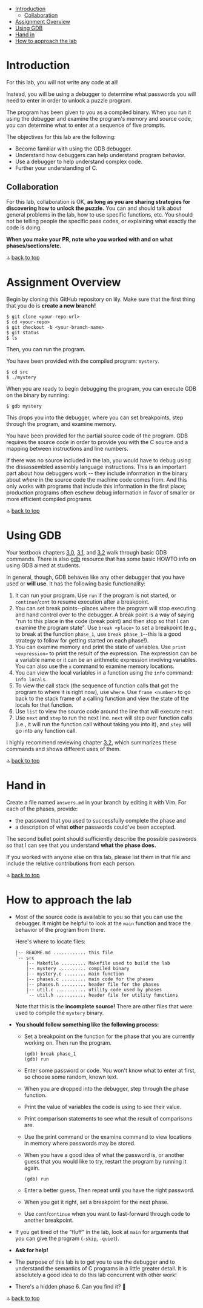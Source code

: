 <a name="toc"></a>
<!--ts-->
* [Introduction](#introduction)
   * [Collaboration](#collaboration)
* [Assignment Overview](#assignment-overview)
* [Using GDB](#using-gdb)
* [Hand in](#hand-in)
* [How to approach the lab](#how-to-approach-the-lab)

<!-- Created by https://github.com/ekalinin/github-markdown-toc -->
<!-- Added by: langm, at: Thu Feb 23 22:31:38 CST 2023 -->

<!--te-->

# Introduction

For this lab, you will not write any code at all!

Instead, you will be using a debugger to determine what passwords you will need
to enter in order to unlock a puzzle program. 

The program has been given to you as a compiled binary. When you run it using
the debugger and examine the program's memory and source code, you can determine
what to enter at a sequence of five prompts.

The objectives for this lab are the following:

* Become familiar with using the GDB debugger.
* Understand how debuggers can help understand program behavior.
* Use a debugger to help understand complex code.
* Further your understanding of C.

## Collaboration

For this lab, collaboration is OK, __as long as you are sharing strategies for
discovering how to unlock the puzzle.__ You can and should talk about general
problems in the lab, how to use specific functions, etc. You should not be
telling people the specific pass codes, or explaining what exactly the code is
doing.

__When you make your PR, note who you worked with and on what
phases/sections/etc.__ 

🔝 [back to top](#toc)

# Assignment Overview

Begin by cloning this GitHub repository on lily. Make sure that the first thing
that you do is __create a new branch!__

```
$ git clone <your-repo-url>
$ cd <your-repo>
$ git checkout -b <your-branch-name>
$ git status
$ ls
```

Then, you can run the program.

You have been provided with the compiled program: `mystery`.

```
$ cd src
$ ./mystery
```

When you are ready to begin debugging the program, you can execute GDB
on the binary by running:

```
$ gdb mystery
```

This drops you into the debugger, where you can set breakpoints, step through
the program, and examine memory.

You have been provided for the partial source code of the program. GDB requires
the source code in order to provide you with the C source and a mapping between
instructions and line numbers. 

If there was no source included in the lab, you would have to debug using the
dissassembled assembly language instructions. This is an important part about
how debuggers work -- they include information in the binary about _where_ in
the source code the machine code comes from. And this only works with programs
that include this information in the first place; production programs often
eschew debug information in favor of smaller or more efficient compiled
programs.

🔝 [back to top](#toc)

# Using GDB

Your textbook chapters
[3.0](https://diveintosystems.org/book/C3-C_debug/index.html),
[3.1](https://diveintosystems.org/book/C3-C_debug/gdb.html), and
[3.2](https://diveintosystems.org/book/C3-C_debug/gdb_commands.html) walk
through basic GDB commands. There is also
[gdb](https://www.cs.swarthmore.edu/~newhall/unixhelp/howto_gdb.php) resource
that has some basic HOWTO info on using GDB aimed at students.

In general, though, GDB behaves like any other debugger that you have used or
__will use__. It has the following basic functionality:

1. It can run your program. Use `run` if the program is not started, or
   `continue`/`cont` to resume execution after a breakpoint.
2. You can set break points--places where the program will stop executing and
   hand control over to the debugger. A break point is a way of saying "run to
   this place in the code (break point) and then stop so that I can examine the
   program state". Use `break <place>` to set a breakpoint (e.g., to break at
   the function `phase_1`, use `break phase_1`--this is a good strategy to
   follow for getting started on each phase!).
3. You can examine memory and print the state of variables. Use `print
   <expression>` to print the result of the expression. The expression can be a
   variable name or it can be an arithmetic expression involving variables.
   You can also use the `x` command to examine memory locations.
4. You can view the local variables in a function using the `info` command:
   `info locals`.
5. To view the call stack (the sequence of function calls that got the program
   to where it is right now), use `where`. Use `frame <number>` to go back to
   the stack frame of a calling function and view the state of the locals for
   that function.
6. Use `list` to view the source code around the line that will execute next.
7. Use `next` and `step` to run the next line. `next` will step over function
   calls (i.e., it will run the function call without taking you into it), and
   `step` will go into any function call.

I highly recommend reviewing chapter
[3.2](https://diveintosystems.org/book/C3-C_debug/gdb_commands.html), which
summarizes these commands and shows different uses of them. 

🔝 [back to top](#toc)

# Hand in

Create a file named `answers.md` in your branch by editing it with Vim. For each
of the phases, provide:

* the password that you used to successfully complete the phase and
* a description of what __other__ passwords could've been accepted. 

The second bullet point should sufficiently describe the possible passwords so
that I can see that you understand __what the phase does.__

If you worked with anyone else on this lab, please list them in that file and
include the relative contributions from each person.

🔝 [back to top](#toc)

# How to approach the lab

* Most of the source code is available to you so that you can use the debugger.
  It might be helpful to look at the `main` function and trace the behavior of
  the program from there.

  Here's where to locate files:

  ```
  |-- README.md ............ this file
  `-- src
      |-- Makefile ......... Makefile used to build the lab
      |-- mystery .......... compiled binary
      |-- mystery.c ........ main function
      |-- phases.c ......... main code for the phases
      |-- phases.h ......... header file for the phases
      |-- util.c ........... utility code used by phases
      `-- util.h ........... header file for utility functions
  ```

  Note that this is the __incomplete source!__ There are other files that were
  used to compile the `mystery` binary.

* __You should follow something like the following process:__
  
  * Set a breakpoint on the function for the phase that you are currently
    working on. Then run the program.

    ```
    (gdb) break phase_1
    (gdb) run
    ```

  * Enter some password or code. You won't know what to enter at first, so
    choose some random, known text.

  * When you are dropped into the debugger, step through the phase function.

  * Print the value of variables the code is using to see their value.

  * Print comparison statements to see what the result of comparisons are.

  * Use the print command or the examine command to view locations in memory
    where passwords may be stored.

  * When you have a good idea of what the password is, or another guess that you
    would like to try, restart the program by running it again. 

    ```
    (gdb) run 
    ```

  * Enter a better guess. Then repeat until you have the right password.

  * When you get it right, set a breakpoint for the next phase. 

  * Use `cont`/`continue` when you want to fast-forward through code to another
    breakpoint.

* If you get tired of the "fluff" in the lab, look at `main` for arguments that you
  can give the program (`-skip`, `-quiet`).

* __Ask for help!__

* The purpose of this lab is to get you to use the debugger and to understand
  the semantics of C programs in a little greater detail. It is absolutely a
  good idea to do this lab concurrent with other work!

* There's a hidden phase 6. Can you find it? 👀

🔝 [back to top](#toc)
